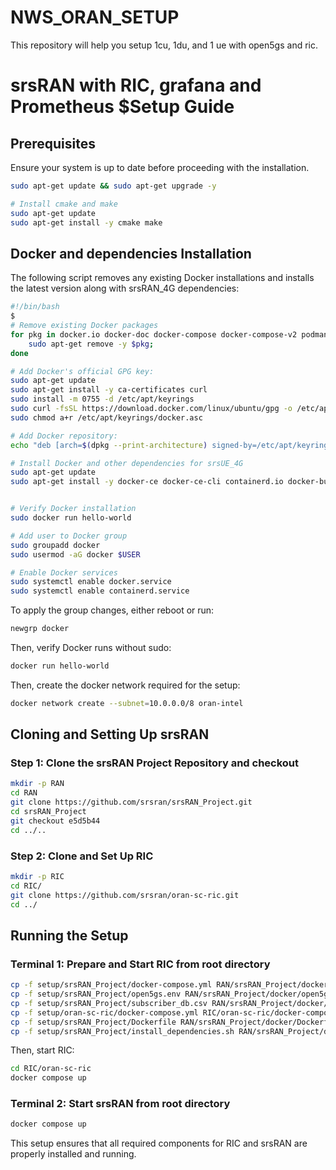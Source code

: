 # NWS_ORAN_SETUP
This repository will help you setup 1cu, 1du, and 1 ue with open5gs and ric.

# srsRAN with RIC, grafana and Prometheus $Setup Guide

## Prerequisites
Ensure your system is up to date before proceeding with the installation.

```bash
sudo apt-get update && sudo apt-get upgrade -y

# Install cmake and make
sudo apt-get update
sudo apt-get install -y cmake make

```

## Docker and dependencies Installation

The following script removes any existing Docker installations and installs the latest version along with srsRAN_4G dependencies:

```bash
#!/bin/bash
$
# Remove existing Docker packages
for pkg in docker.io docker-doc docker-compose docker-compose-v2 podman-docker containerd runc; do
    sudo apt-get remove -y $pkg;
done

# Add Docker's official GPG key:
sudo apt-get update
sudo apt-get install -y ca-certificates curl
sudo install -m 0755 -d /etc/apt/keyrings
sudo curl -fsSL https://download.docker.com/linux/ubuntu/gpg -o /etc/apt/keyrings/docker.asc
sudo chmod a+r /etc/apt/keyrings/docker.asc

# Add Docker repository:
echo "deb [arch=$(dpkg --print-architecture) signed-by=/etc/apt/keyrings/docker.asc] https://download.docker.com/linux/ubuntu $(. /etc/os-release && echo "$VERSION_CODENAME") stable" | sudo tee /etc/apt/sources.list.d/docker.list > /dev/null

# Install Docker and other dependencies for srsUE_4G
sudo apt-get update
sudo apt-get install -y docker-ce docker-ce-cli containerd.io docker-buildx-plugin docker-compose-plugin build-essential cmake libfftw3-dev libmbedtls-dev libboost-program-options-dev libconfig++-dev libsctp-dev libzmq3-dev


# Verify Docker installation
sudo docker run hello-world

# Add user to Docker group
sudo groupadd docker
sudo usermod -aG docker $USER

# Enable Docker services
sudo systemctl enable docker.service
sudo systemctl enable containerd.service
```

To apply the group changes, either reboot or run:
```bash
newgrp docker
```
Then, verify Docker runs without sudo:
```bash
docker run hello-world
```
Then, create the docker network required for the setup:
```bash
docker network create --subnet=10.0.0.0/8 oran-intel
```

## Cloning and Setting Up srsRAN

### Step 1: Clone the srsRAN Project Repository and checkout
```bash
mkdir -p RAN
cd RAN
git clone https://github.com/srsran/srsRAN_Project.git
cd srsRAN_Project
git checkout e5d5b44
cd ../..
```

### Step 2: Clone and Set Up RIC
```bash
mkdir -p RIC
cd RIC/
git clone https://github.com/srsran/oran-sc-ric.git
cd ../
```

## Running the Setup

### Terminal 1: Prepare and Start RIC from root directory
```bash
cp -f setup/srsRAN_Project/docker-compose.yml RAN/srsRAN_Project/docker/docker-compose.yml
cp -f setup/srsRAN_Project/open5gs.env RAN/srsRAN_Project/docker/open5gs/open5gs.env
cp -f setup/srsRAN_Project/subscriber_db.csv RAN/srsRAN_Project/docker/open5gs/subscriber_db.csv
cp -f setup/oran-sc-ric/docker-compose.yml RIC/oran-sc-ric/docker-compose.yml
cp -f setup/srsRAN_Project/Dockerfile RAN/srsRAN_Project/docker/Dockerfile
cp -f setup/srsRAN_Project/install_dependencies.sh RAN/srsRAN_Project/docker/scripts/install_dependencies.sh

```
Then, start RIC:
```bash
cd RIC/oran-sc-ric
docker compose up
```

### Terminal 2: Start srsRAN from root directory
```bash
docker compose up
```

This setup ensures that all required components for RIC and srsRAN are properly installed and running.


